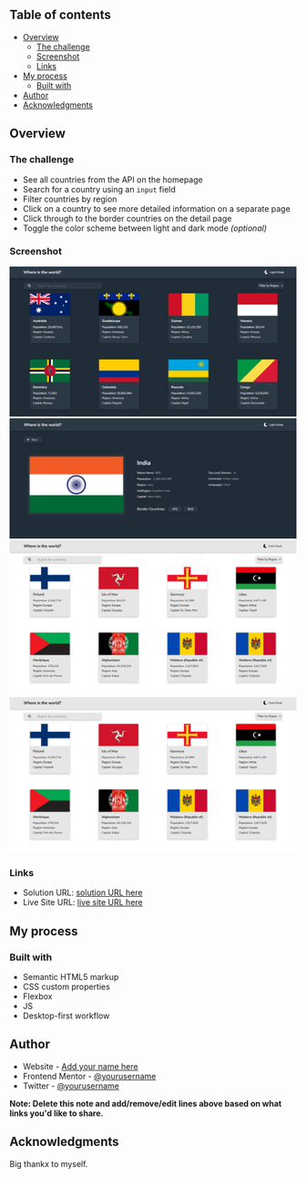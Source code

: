 ## Table of contents

- [Overview](#overview)
  - [The challenge](#the-challenge)
  - [Screenshot](#screenshot)
  - [Links](#links)
- [My process](#my-process)
  - [Built with](#built-with)
- [Author](#author)
- [Acknowledgments](#acknowledgments)

## Overview

### The challenge

- See all countries from the API on the homepage
- Search for a country using an `input` field
- Filter countries by region
- Click on a country to see more detailed information on a separate page
- Click through to the border countries on the detail page
- Toggle the color scheme between light and dark mode *(optional)*

### Screenshot

![](/screenshot/Screenshot%202024-06-06%20144745.png)
![](/screenshot/Screenshot%202024-06-06%20144942.png)
![](/screenshot/Screenshot%202024-06-06%20145035.png)
![](/screenshot/Screenshot%202024-06-06%20145035.png)

### Links

- Solution URL: [solution URL here](https://github.com/Akshitpatel25/Where-is-the-world)
- Live Site URL: [live site URL here](https://where-is-the-world.pages.dev/)

## My process

### Built with

- Semantic HTML5 markup
- CSS custom properties
- Flexbox
- JS
- Desktop-first workflow

## Author

- Website - [Add your name here](https://www.your-site.com)
- Frontend Mentor - [@yourusername](https://www.frontendmentor.io/profile/yourusername)
- Twitter - [@yourusername](https://www.twitter.com/yourusername)

**Note: Delete this note and add/remove/edit lines above based on what links you'd like to share.**

## Acknowledgments

Big thankx to myself.